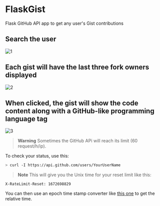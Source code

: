 # FlaskGist

Flask GitHub API app to get any user's Gist contributions 

## Search the user
![1](https://user-images.githubusercontent.com/81184255/210281653-d4b1119b-14a4-4954-9d70-da858cab09a9.jpg)

## Each gist will have the last three fork owners displayed
![2](https://user-images.githubusercontent.com/81184255/210282348-7b535d4e-8abe-4639-b68e-9e170333f8f3.jpg)

## When clicked, the gist will show the code content along with a GitHub-like programming language tag
![3](https://user-images.githubusercontent.com/81184255/210280583-fe343958-e03d-41b1-a4ea-78af0eb64011.jpg)

> **Warning**
> Sometimes the GitHub APi will reach its limit (60 request/h/ip).

To check your status, use this:

```bash
> curl -I https://api.github.com/users/YourUserName
```

> **Note**
> This will give you the Unix time for your reset limit like this:

```
X-RateLimit-Reset: 1672698829
```

You can then use an epoch time stamp converter like [this one](https://www.unixtimestamp.com/) to get the relative time.


